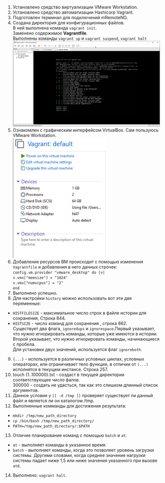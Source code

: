 1. Установлено средство виртуализации VMware Workstation.
2. Установлено средство автоматизации Hashicorp Vagrant.
3. Подготовлен терминал для подключений mRemoteNG.
4. Создана директория для конфигурационных файлов.\
В ней выполнена команда `vagrant init`.\
Заменено содержимое **Vagrantfile**.\
Выполнены команды `vagrant up` и `vagrant suspend`, `vagrant halt`
![img](Images/img.png)
5. Ознакомлен с графическим интерфейсом VirtualBox. Сам пользуюсь VMware Workstation.\
![img](Images/img1.png)
6. Добавление ресурсов ВМ происходит с помощью изменения `Vagrantfile` и добавления в него данных строчек:\
`config.vm.provider "vmware_desktop" do |v|`\
`v.vmx["memsize"] = "1024"`\
`v.vmx["numvcpus"] = "2"`\
`end`
7. Выполнено успешно.
8. Для настройки `history` можно использовать вот эти две переменные:
* `HISTFILESIZE` - максимальное число строк в файле истории для сохранения, Cтрока 844.
* `HISTSIZE` - число команд для сохранения  , строка 862.\
Существует два флага, `ignoredups` и `ignorespace`.Первый указывает, что нужно игнорировать команды, которые уже имеются в истории.\
Второй указывает, что нужно игнорировать команды, начинающиеся с пробела.\
Для установки двух значений, используется флаг `ignoreboth`.
9. `{...}` - используется в различных условных циклах, условных операторах, или ограничивает тело функции, в отличии от `(...)` исполнятся в текущем инстансе. Строка 257.
10. touch {1..100000}.txt - создаст в текущей директории соответствующее число фалов.\
300000 - создать не удасться, так как это слишком длинный список аргументов.
11. Данное условие у `[[ -d /tmp ]]` проверяет существует ли данный файл и является ли он каталогом /tmp.
12. Выполненные комманды для достижения результата:
* `mkdir /tmp/new_path_directory`
* `cp /bin/bash /tmp/new_path_directory/`
* `PATH=/tmp/new_path_directory/:$PATH`
13. Отличие планирование команд с помощью `batch` и `at`:
* `at` - выполняет команды в указанное время.
* `batch` -  выполняет команды, когда это позволяет уровень загрузки системы. Другими словами, когда среднее значение нагрузки системы падает ниже 1,5 или ниже значения указанного при вызове `atd`.
14. Выполнено: `vagrant halt`.
